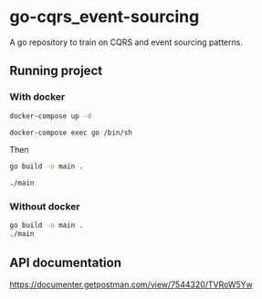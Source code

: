 # go-cqrs_event-sourcing
A go repository to train on CQRS and event sourcing patterns.

## Running project

### With docker

```sh
docker-compose up -d

docker-compose exec go /bin/sh

```

Then 
```sh
go build -o main .

./main
```

### Without docker

```sh
go build -o main .
./main
```

## API documentation

https://documenter.getpostman.com/view/7544320/TVRoW5Yw
